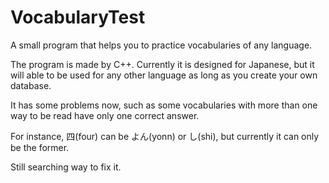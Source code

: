 # VocabularyTest
A small program that helps you to practice vocabularies of any language.

The program is made by C++. Currently it is designed for Japanese, but it will able to be used for any other language as long as you create your own database.

It has some problems now, such as some vocabularies with more than one way to be read have only one correct answer.

For instance, 四(four) can be よん(yonn) or し(shi), but currently it can only be the former. 

Still searching way to fix it.
